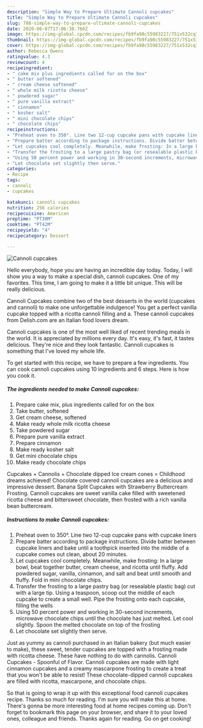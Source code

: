 ```yaml
---
description: "Simple Way to Prepare Ultimate Cannoli cupcakes"
title: "Simple Way to Prepare Ultimate Cannoli cupcakes"
slug: 788-simple-way-to-prepare-ultimate-cannoli-cupcakes
date: 2020-06-07T17:06:38.766Z
image: https://img-global.cpcdn.com/recipes/fb9fa98c55983227/751x532cq70/cannoli-cupcakes-recipe-main-photo.jpg
thumbnail: https://img-global.cpcdn.com/recipes/fb9fa98c55983227/751x532cq70/cannoli-cupcakes-recipe-main-photo.jpg
cover: https://img-global.cpcdn.com/recipes/fb9fa98c55983227/751x532cq70/cannoli-cupcakes-recipe-main-photo.jpg
author: Rebecca Owens
ratingvalue: 4.3
reviewcount: 4
recipeingredient:
- " cake mix plus ingredients called for on the box"
- " butter softened"
- " cream cheese softened"
- " whole milk ricotta cheese"
- " powdered sugar"
- " pure vanilla extract"
- " cinnamon"
- " kosher salt"
- " mini chocolate chips"
- " chocolate chips"
recipeinstructions:
- "Preheat oven to 350°. Line two 12-cup cupcake pans with cupcake liners"
- "Prepare batter according to package instructions. Divide batter between cupcake liners and bake until a toothpick inserted into the middle of a cupcake comes out clean, about 20 minutes."
- "Let cupcakes cool completely. Meanwhile, make frosting: In a large bowl, beat together butter, cream cheese, and ricotta until fluffy. Add powdered sugar, vanilla, cinnamon, and salt and beat until smooth and fluffy. Fold in mini chocolate chips."
- "Transfer the frosting to a large pastry bag (or resealable plastic bag) cut with a large tip. Using a teaspoon, scoop out the middle of each cupcake to create a small well. Pipe the frosting onto each cupcake, filling the wells"
- "Using 50 percent power and working in 30-second increments, microwave chocolate chips until the chocolate has just melted. Let cool slightly. Spoon the melted chocolate on top of the frosting"
- "Let chocolate set slightly then serve."
categories:
- Recipe
tags:
- cannoli
- cupcakes

katakunci: cannoli cupcakes 
nutrition: 256 calories
recipecuisine: American
preptime: "PT30M"
cooktime: "PT42M"
recipeyield: "4"
recipecategory: Dessert

---
```



![Cannoli cupcakes](https://img-global.cpcdn.com/recipes/fb9fa98c55983227/751x532cq70/cannoli-cupcakes-recipe-main-photo.jpg)

Hello everybody, hope you are having an incredible day today. Today, I will show you a way to make a special dish, cannoli cupcakes. One of my favorites. This time, I am going to make it a little bit unique. This will be really delicious.

Cannoli Cupcakes combine two of the best desserts in the world (cupcakes and cannoli) to make one unforgettable indulgence! You get a perfect vanilla cupcake topped with a ricotta cannoli filling and a. These cannoli cupcakes from Delish.com are an Italian food lovers dream.

Cannoli cupcakes is one of the most well liked of recent trending meals in the world. It is appreciated by millions every day. It's easy, it's fast, it tastes delicious. They're nice and they look fantastic. Cannoli cupcakes is something that I've loved my whole life.


To get started with this recipe, we have to prepare a few ingredients. You can cook cannoli cupcakes using 10 ingredients and 6 steps. Here is how you cook it.

<!--inarticleads1-->

##### The ingredients needed to make Cannoli cupcakes:

1. Prepare  cake mix, plus ingredients called for on the box
1. Take  butter, softened
1. Get  cream cheese, softened
1. Make ready  whole milk ricotta cheese
1. Take  powdered sugar
1. Prepare  pure vanilla extract
1. Prepare  cinnamon
1. Make ready  kosher salt
1. Get  mini chocolate chips
1. Make ready  chocolate chips


Cupcakes + Cannolis + Chocolate dipped Ice cream cones = Childhood dreams achieved! Chocolate covered cannoli cupcakes are a delicious and impressive dessert. Banana Split Cupcakes with Strawberry Buttercream Frosting. Cannoli cupcakes are sweet vanilla cake filled with sweetened ricotta cheese and bittersweet chocolate, then frosted with a rich vanilla bean buttercream. 

<!--inarticleads2-->

##### Instructions to make Cannoli cupcakes:

1. Preheat oven to 350°. Line two 12-cup cupcake pans with cupcake liners
1. Prepare batter according to package instructions. Divide batter between cupcake liners and bake until a toothpick inserted into the middle of a cupcake comes out clean, about 20 minutes.
1. Let cupcakes cool completely. Meanwhile, make frosting: In a large bowl, beat together butter, cream cheese, and ricotta until fluffy. Add powdered sugar, vanilla, cinnamon, and salt and beat until smooth and fluffy. Fold in mini chocolate chips.
1. Transfer the frosting to a large pastry bag (or resealable plastic bag) cut with a large tip. Using a teaspoon, scoop out the middle of each cupcake to create a small well. Pipe the frosting onto each cupcake, filling the wells
1. Using 50 percent power and working in 30-second increments, microwave chocolate chips until the chocolate has just melted. Let cool slightly. Spoon the melted chocolate on top of the frosting
1. Let chocolate set slightly then serve.


Just as yummy as cannoli purchased in an Italian bakery (but much easier to make), these sweet, tender cupcakes are topped with a frosting made with ricotta cheese. These have nothing to do with cannolis. Cannoli Cupcakes - Spoonful of Flavor. Cannoli cupcakes are made with light cinnamon cupcakes and a creamy mascarpone frosting to create a treat that you won&#39;t be able to resist! These chocolate-dipped cannoli cupcakes are filled with ricotta, mascarpone, and chocolate chips. 

So that is going to wrap it up with this exceptional food cannoli cupcakes recipe. Thanks so much for reading. I'm sure you will make this at home. There's gonna be more interesting food at home recipes coming up. Don't forget to bookmark this page on your browser, and share it to your loved ones, colleague and friends. Thanks again for reading. Go on get cooking!
